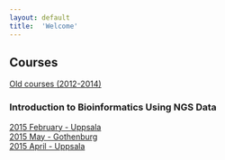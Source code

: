```yaml
---
layout: default
title:  'Welcome'
---
```


## Courses

[Old courses (2012-2014)](http://uppnex.se/courses)

### Introduction to Bioinformatics Using NGS Data 

[2015 February - Uppsala](introngs1502/)   
[2015 May - Gothenburg](introngs1505/)  
[2015 April - Uppsala](IntroductionToGenomeAnnotation2015/)  




